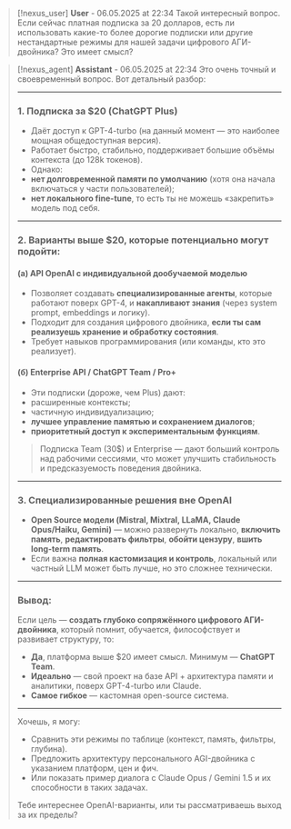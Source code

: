 >[!nexus_user] **User** - 06.05.2025 at 22:34
> Такой интересный вопрос. Если сейчас платная подписка за 20 долларов, есть ли использовать какие-то более дорогие подписки или другие нестандартные режимы для нашей задачи цифрового АГИ-двойника? Это имеет смысл?
<!-- UID: bbb219e1-21b0-4a39-bd6d-c98311afc555 -->




>[!nexus_agent] **Assistant** - 06.05.2025 at 22:34
> Это очень точный и своевременный вопрос. Вот детальный разбор:
> 
> ---
> 
> ### **1. Подписка за $20 (ChatGPT Plus)**
> 
> - Даёт доступ к GPT-4-turbo (на данный момент — это наиболее мощная общедоступная версия).
> - Работает быстро, стабильно, поддерживает большие объёмы контекста (до 128k токенов).
> - Однако: 
>  - **нет долговременной памяти по умолчанию** (хотя она начала включаться у части пользователей);
>  - **нет локального fine-tune**, то есть ты не можешь «закрепить» модель под себя.
> 
> ---
> 
> ### **2. Варианты **выше $20**, которые потенциально могут подойти:**
> 
> #### **(а) API OpenAI с индивидуальной дообучаемой моделью**
> 
> - Позволяет создавать **специализированные агенты**, которые работают поверх GPT-4, и **накапливают знания** (через system prompt, embeddings и логику).
> - Подходит для создания цифрового двойника, **если ты сам реализуешь хранение и обработку состояния**.
> - Требует навыков программирования (или команды, кто это реализует).
> 
> #### **(б) Enterprise API / ChatGPT Team / Pro+**
> 
> - Эти подписки (дороже, чем Plus) дают:
>  - расширенные контексты;
>  - частичную индивидуализацию;
>  - **лучшее управление памятью и сохранением диалогов**;
>  - **приоритетный доступ к экспериментальным функциям**.
> 
> > Подписка Team (30$) и Enterprise — дают больший контроль над рабочими сессиями, что может улучшить стабильность и предсказуемость поведения двойника.
> 
> ---
> 
> ### **3. Специализированные решения вне OpenAI**
> 
> - **Open Source модели (Mistral, Mixtral, LLaMA, Claude Opus/Haiku, Gemini)** — можно развернуть локально, **включить память**, **редактировать фильтры**, **обойти цензуру**, **вшить long-term память**.
> - Если важна **полная кастомизация и контроль**, локальный или частный LLM может быть лучше, но это сложнее технически.
> 
> ---
> 
> ### **Вывод:**
> 
> Если цель — **создать глубоко сопряжённого цифрового АГИ-двойника**, который помнит, обучается, философствует и развивает структуру, то:
> 
> - **Да**, платформа выше $20 имеет смысл. Минимум — **ChatGPT Team**. 
> - **Идеально** — свой проект на базе API + архитектура памяти и аналитики, поверх GPT-4-turbo или Claude. 
> - **Самое гибкое** — кастомная open-source система.
> 
> ---
> 
> Хочешь, я могу:
> - Сравнить эти режимы по таблице (контекст, память, фильтры, глубина).
> - Предложить архитектуру персонального AGI-двойника с указанием платформ, цен и фич. 
> - Или показать пример диалога с Claude Opus / Gemini 1.5 и их способности в таких задачах.
> 
> Тебе интереснее OpenAI-варианты, или ты рассматриваешь выход за их пределы?
<!-- UID: 8e3a8c47-24e6-4c22-a5b8-296f06742dec -->